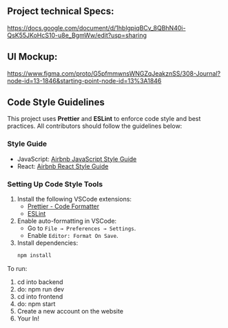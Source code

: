 ## Project technical Specs: 
   https://docs.google.com/document/d/1hblgpiqBCv_8QBhN40i-QsK55JKoHcS10-u8e_BgmWw/edit?usp=sharing
## UI Mockup: 
   https://www.figma.com/proto/G5pfmmwnsWNGZqJeakznSS/308-Journal?node-id=13-1846&starting-point-node-id=13%3A1846

## Code Style Guidelines
This project uses **Prettier** and **ESLint** to enforce code style and best practices. All contributors should follow the guidelines below:
### Style Guide
- JavaScript: [Airbnb JavaScript Style Guide](https://airbnb.io/javascript/)
- React: [Airbnb React Style Guide](https://airbnb.io/javascript/react/)
### Setting Up Code Style Tools
1. Install the following VSCode extensions:
   - [Prettier - Code Formatter](https://marketplace.visualstudio.com/items?itemName=esbenp.prettier-vscode)
   - [ESLint](https://marketplace.visualstudio.com/items?itemName=dbaeumer.vscode-eslint)
2. Enable auto-formatting in VSCode:
   - Go to `File → Preferences → Settings`.
   - Enable `Editor: Format On Save`.
3. Install dependencies:
   ```bash
   npm install
To run:
1. cd into backend
2. do: npm run dev
3. cd into frontend
4. do: npm start
5. Create a new account on the website
6. Your In!
